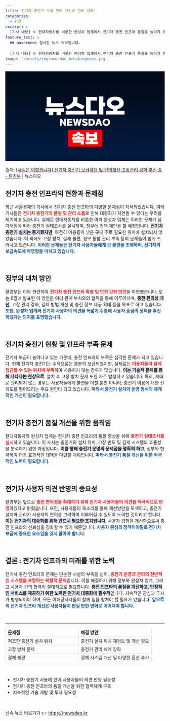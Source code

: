```yaml
---
title: 전기차 충전기 보급 편의 개선과 관리 강화!
categories:
  - 환경
excerpt: >
  [기사 내용] ㅇ 현대자동차를 비롯한 완성차 업계에서 전기차 충전 인프라 품질을 높이기 위해 충전기 실태조사…
feature_text: >
  ## navernews 실시간 뉴스 속보입니다.

  [기사 내용] ㅇ 현대자동차를 비롯한 완성차 업계에서 전기차 충전 인프라 품질을 높이기 위해 충전기 실태조사…
image: '/assets/img/newsdao_breakingnews.jpg'
---
```


![뉴스다오 속보](/assets/img/newsdao_breakingnews.jpg)

<p>출처: <a href="https://newsdao.kr/1924" rel="dofollow">[사실은 이렇습니다] 전기차 충전기 보급확대 및 편의개선·고장관리 강화 추진 중 - 환경부</a> | 뉴스다오</p>

<h2 data-ke-size="size26">전기차 충전 인프라의 현황과 문제점</h2>

<p data-ke-size="size16">최근 서울경제의 기사에서 전기차 충전 인프라의 다양한 문제점이 지적되었습니다. 여러 기사들은 <b><span style="color: #ee2323;">전기차 충전기의 품질 및 관리 소홀</span></b>로 인해 대중화가 지연될 수 있다는 우려를 제기하고 있습니다. 실제로 현대자동차를 비롯한 여러 완성차 업체는 이러한 문제가 심각해짐에 따라 충전기 실태조사를 실시하며, 정부에 정책 제안을 할 예정입니다. <b><span style="background-color: #21538527;">전기차 충전기 설치는 증가했지만</span></b>, 여전히 이용률이 낮은 곳에 주로 필요한 위치에 설치되지 않았습니다. 이 외에도 고장 방치, 결제 불편, 정보 통합 관리 부족 등의 문제들이 쉽게 드러나고 있습니다. <b><span style="color: #1a5490;">이러한 문제들은 전기차 사용자들에게 큰 불편을 초래하며, 전기차의 보급속도에 악영향을 미치고 있습니다.</span></b></p>

<p data-ke-size="size16">&nbsp;</p>

<h2 data-ke-size="size26">정부의 대처 방안</h2>

<p data-ke-size="size16">환경부는 이와 관련하여 <b><span style="color: #ee2323;">전기차 충전 인프라 확충 및 안전 강화 방안</span></b>을 마련했습니다. 오는 6월에 발표된 이 방안은 여러 관계 부처와의 협력을 통해 이루어지며, <b><span style="background-color: #21538527;">충전 편의성 개선</span></b>, 고장 관리 강화, 결제 방법 개선 및 충전 정보 제공 확대 등을 목표로 하고 있습니다. <b><span style="color: #1a5490;">또한, 완성차 업계와 전기차 사용자의 의견을 폭넓게 수렴해 사용자 중심의 정책을 추진하겠다는 의지를 표명했습니다.</span></b></p>

<p data-ke-size="size16">&nbsp;</p>

<h2 data-ke-size="size26">전기차 충전기 현황 및 인프라 부족 문제</h2>

<p data-ke-size="size16">전기차 보급이 늘어나고 있는 가운데, 충전 인프라의 부족은 심각한 문제가 되고 있습니다. 현재 전기차 충전기는 수적으로는 충분히 보급되었지만, 실제로는 <b><span style="color: #ee2323;">이용자들이 쉽게 접근할 수 있는 위치에 부족</span></b>하여 사용하지 않는 경우가 많습니다. <b><span style="background-color: #21538527;">이는 기술적 문제를 통해 나타나는 현상으로</span></b>, 설치 후 고장 방치 문제 또한 자주 발생하고 있습니다. 특히, 제대로 관리되지 않는 경우는 사용자들에게 불편을 더할 뿐만 아니라, 충전기 이용에 대한 신뢰도를 떨어뜨리는 주요 원인이 되고 있습니다. <b><span style="color: #1a5490;">따라서 충전기 설치와 운영 방식의 체계적인 개선이 필요합니다.</span></b></p>

<p data-ke-size="size16">&nbsp;</p>

<h2 data-ke-size="size26">전기차 충전기 품질 개선을 위한 움직임</h2>

<p data-ke-size="size16">현대자동차와 완성차 업계는 전기차 충전 인프라의 품질 향상을 위해 <b><span style="color: #ee2323;">충전기 실태조사를 실시</span></b>하고 있습니다. 이 조사는 충전기의 설치 위치, 고장 빈도 및 결제 시스템의 효율성을 분석하기 위한 과정입니다. <b><span style="background-color: #21538527;">이를 통해 충전기 운영의 문제점을 명확히 하고</span></b>, 정부와 협력하여 더욱 효과적인 대책을 마련할 계획입니다. <b><span style="color: #1a5490;">따라서 충전기 품질 개선을 위한 적극적인 노력이 필요합니다.</span></b></p>

<p data-ke-size="size16">&nbsp;</p>

<h2 data-ke-size="size26">전기차 사용자 의견 반영의 중요성</h2>

<p data-ke-size="size16">환경부는 앞으로 <b><span style="color: #ee2323;">충전 편의성을 확대하기 위해 전기차 사용자들의 의견을 적극적으로 반영</span></b>하겠다고 밝혔습니다. 또한, 사용자들의 목소리를 통해 개선방안을 모색하고, 충전기 설치와 관리가 사용자의 편의를 고려하여 이루어질 수 있도록 노력할 것이라고 합니다. <b><span style="background-color: #21538527;">이는 전기차의 대중화를 위해 반드시 필요한 조치입니다</span></b>, 사용자 경험을 개선함으로써 충전 인프라의 신뢰성을 강화할 수 있기 때문입니다. <b><span style="color: #1a5490;">사용자 중심의 정책이야말로 전기차 보급에 중요한 요소임을 잊지 말아야 합니다.</span></b></p>

<p data-ke-size="size16">&nbsp;</p>

<h2 data-ke-size="size26">결론 : 전기차 인프라의 미래를 위한 노력</h2>

<p data-ke-size="size16">전기차 충전 인프라의 문제는 단순한 시설의 부족을 넘어, <b><span style="color: #ee2323;">충전기 운영과 관리의 전반적인 시스템을 포함하는 복합적 문제</span></b>입니다. 이를 해결하기 위해 정부와 완성차 업계, 그리고 사용자 간의 협력이 절대적으로 필요합니다. <b><span style="background-color: #21538527;">충전 인프라의 품질을 개선하고, 안정적인 서비스를 제공하기 위한 노력은 전기차 대중화에 필수적</span></b>입니다. 지속적인 관심과 투자가 병행되어야 하며, 모든 이해당사자들이 함께 힘을 합쳐야 할 필요가 있습니다. <b><span style="color: #1a5490;">앞으로의 전기차 인프라 개선은 사용자들이 반길 만한 변화로 이어져야 합니다.</span></b></p>

<p data-ke-size="size16">&nbsp;</p>

<hr>

<table style="border-collapse: collapse; width: 100%;">
  <thead>
    <tr>
      <th style="width: 50%; text-align: left; border: 1px solid #dddddd;">문제점</th>
      <th style="width: 50%; text-align: left; border: 1px solid #dddddd;">해결 방안</th>
    </tr>
  </thead>
  <tbody>
    <tr>
      <td style="text-align: left; border: 1px solid #dddddd;">저조한 충전기 설치 위치</td>
      <td style="text-align: left; border: 1px solid #dddddd;">충전기 설치 위치 재검토 및 개선 필요</td>
    </tr>
    <tr>
      <td style="text-align: left; border: 1px solid #dddddd;">고장 방치 문제</td>
      <td style="text-align: left; border: 1px solid #dddddd;">충전기 관리 체계 강화</td>
    </tr>
    <tr>
      <td style="text-align: left; border: 1px solid #dddddd;">결제 불편</td>
      <td style="text-align: left; border: 1px solid #dddddd;">결제 시스템 개선 및 다양한 옵션 추가</td>
    </tr>
  </tbody>
</table>

<p data-ke-size="size16">&nbsp;</p>

<ul>
  <li>전기차 충전기 사용에 있어 사용자들의 의견 반영 필요성</li>
  <li>전기차 충전 인프라의 품질 개선을 위한 협력체계 구축</li>
  <li>지속적인 기술 개발 및 투자 필요성</li>
</ul>

<p data-ke-size="size16">&nbsp;</p> 

신속 뉴스 바로가기 👉 <a href="https://newsdao.kr" rel="dofollow">https://newsdao.kr</a>


